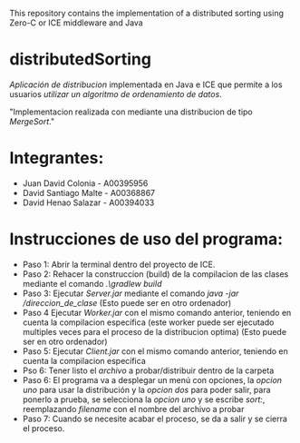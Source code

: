 This repository contains the implementation of a distributed sorting using Zero-C or ICE middleware and Java

# distributedSorting

*Aplicación de distribucion* implementada en Java e ICE que permite a los usuarios *utilizar un algoritmo de ordenamiento de datos*.

"Implementacion realizada con mediante una distribucion de tipo *MergeSort*."

# Integrantes:

- Juan David Colonia - A00395956
- David Santiago Malte - A00368867
- David Henao Salazar - A00394033

# Instrucciones de uso del programa:

- Paso 1: Abrir la terminal dentro del proyecto de ICE.
- Paso 2: Rehacer la construccion (build) de la compilacion de las clases mediante el comando *.\gradlew build*
- Paso 3: Ejecutar *Server.jar* mediante el comando *java -jar /direccion_de_clase* (Esto puede ser en otro ordenador)
- Paso 4 Ejecutar *Worker.jar* con el mismo comando anterior, teniendo en cuenta la compilacion específica (este worker puede ser ejecutado multiples veces para el proceso de la distribucion optima) (Esto puede ser en otro ordenador)
- Paso 5: Ejecutar *Client.jar* con el mismo comando anterior, teniendo en cuenta la compilacion específica
- Pso 6: Tener listo el *archivo* a probar/distribuir dentro de la carpeta
- Paso 6: El programa va a desplegar un menú con opciones, la *opcion uno* para usar la distribución y la *opcion dos* para poder salir, para ponerlo a prueba, se selecciona la *opcion uno* y se escribe *sort:<filename>*, reemplazando *filename* con el nombre del archivo a probar
- Paso 7: Cuando se necesite acabar el proceso, se da a salir y se cierra  el proceso.
